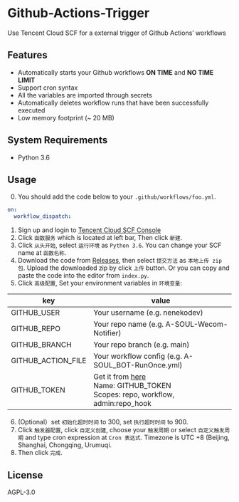 # Github-Actions-Trigger

Use Tencent Cloud SCF for a external trigger of Github Actions’ workflows

## Features

- Automatically starts your Github workflows **ON TIME** and **NO TIME LIMIT**
- Support cron syntax
- All the variables are imported through secrets
- Automatically deletes workflow runs that have been successfully executed
- Low memory footprint (~ 20 MB)

## System Requirements

- Python 3.6

## Usage

0. You should add the code below to your `.github/workflows/foo.yml`.
  ```yml
  on:
    workflow_dispatch:
  ```

1. Sign up and login to [Tencent Cloud SCF Console](https://console.cloud.tencent.com/scf/) 
2. Click `函数服务` which is located at left bar, Then click `新建`.
3. Click `从头开始`, select `运行环境` as `Python 3.6`. You can change your SCF name at `函数名称`.
4. Download the code from [Releases](https://github.com/nenekodev/Github-Actions-Trigger/releases), then select `提交方法` as `本地上传 zip 包`. Upload the downloaded zip by click `上传` button. Or you can copy and paste the code into the editor from `index.py`.
5. Click `高级配置`, Set your environment variables in `环境变量`:

  |        key       |                                                         value                                                         |
  |------------------|-----------------------------------------------------------------------------------------------------------------------|
  |    GITHUB_USER   |                                            Your username (e.g. nenekodev)                                             |
  |    GITHUB_REPO   |                                       Your repo name (e.g. A-SOUL-Wecom-Notifier)                                     |
  |   GITHUB_BRANCH  |                                               Your repo branch (e.g. main)                                            |
  |GITHUB_ACTION_FILE|                                   Your workflow config (e.g. A-SOUL_BOT-RunOnce.yml)                                  |
  |   GITHUB_TOKEN   |Get it from [here](https://github.com/settings/tokens)<br>Name: GITHUB_TOKEN<br>Scopes: repo, workflow, admin:repo_hook|

6. (Optional）set `初始化超时时间` to 300, set `执行超时时间` to 900.
7. Click `触发器配置`, click `自定义创建`, choose your `触发周期` or select `自定义触发周期` and type cron expression at `Cron 表达式`. Timezone is UTC +8 (Beijing, Shanghai, Chongqing, Urumuqi.
8. Then click `完成`.

## License

AGPL-3.0

